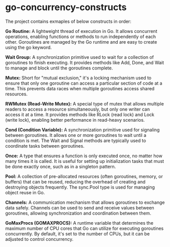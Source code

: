 # go-concurrency-constructs

The project contains exmaples of below constructs in order: 

**Go Routine:** A lightweight thread of execution in Go. It allows concurrent operations, enabling functions or methods to run independently of each other. Goroutines are managed by the Go runtime and are easy to create using the go keyword.

**Wait Group:** A synchronization primitive used to wait for a collection of goroutines to finish executing. It provides methods like Add, Done, and Wait to manage and block until the goroutines complete.

**Mutex:** Short for "mutual exclusion," it's a locking mechanism used to ensure that only one goroutine can access a particular section of code at a time. This prevents data races when multiple goroutines access shared resources.

**RWMutex (Read-Write Mutex):** A special type of mutex that allows multiple readers to access a resource simultaneously, but only one writer can access it at a time. It provides methods like RLock (read lock) and Lock (write lock), enabling better performance in read-heavy scenarios.

**Cond (Condition Variable):** A synchronization primitive used for signaling between goroutines. It allows one or more goroutines to wait until a condition is met. The Wait and Signal methods are typically used to coordinate tasks between goroutines.

**Once:** A type that ensures a function is only executed once, no matter how many times it is called. It is useful for setting up initialization tasks that must be done exactly once, such as in a singleton pattern.

**Pool:** A collection of pre-allocated resources (often goroutines, memory, or buffers) that can be reused, reducing the overhead of creating and destroying objects frequently. The sync.Pool type is used for managing object reuse in Go.

**Channels:** A communication mechanism that allows goroutines to exchange data safely. Channels can be used to send and receive values between goroutines, allowing synchronization and coordination between them.

**GoMaxProcs (GOMAXPROCS):** A runtime variable that determines the maximum number of CPU cores that Go can utilize for executing goroutines concurrently. By default, it's set to the number of CPUs, but it can be adjusted to control concurrency.

